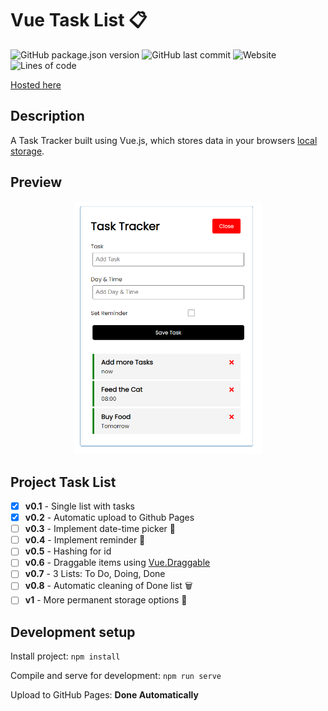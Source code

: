 # Vue Task List :clipboard:
![GitHub package.json version](https://img.shields.io/github/package-json/v/wvanlit/Vue-TaskList)
![GitHub last commit](https://img.shields.io/github/last-commit/wvanlit/Vue-TaskList)
![Website](https://img.shields.io/website?down_color=red&down_message=offline&up_color=green&up_message=online&url=https%3A%2F%2Fwvanlit.github.io%2FVue-TaskList%2F)
![Lines of code](https://img.shields.io/tokei/lines/github/wvanlit/vue_tasklist)

[Hosted here](https://wvanlit.github.io/Vue-TaskList/)

## Description
A Task Tracker built using Vue.js, which stores data in your browsers [local storage](https://developer.mozilla.org/en-US/docs/web/api/window/localstorage).

## Preview
<p align="center">
  <img src="/images/preview.png" width="300">
</p>

## Project Task List

- [x] **v0.1** - Single list with tasks
- [x] **v0.2** - Automatic upload to Github Pages
- [ ] **v0.3** - Implement date-time picker :date:  
- [ ] **v0.4** - Implement reminder :calendar:
- [ ] **v0.5** - Hashing for id
- [ ] **v0.6** - Draggable items using [Vue.Draggable](https://github.com/SortableJS/Vue.Draggable)
- [ ] **v0.7** - 3 Lists: To Do, Doing, Done
- [ ] **v0.8** - Automatic cleaning of Done list :wastebasket:
- [ ] **v1** - More permanent storage options :file_folder:

## Development setup
Install project: `npm install`

Compile and serve for development: `npm run serve`

Upload to GitHub Pages: **Done Automatically**

